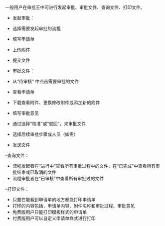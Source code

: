 一般用户在审批王中可进行发起审批、审批文件、查询文件、打印文件。

- 发起审批：
 - 选择需要发起审批的流程
 - 填写申请单
 - 上传附件
 - 提交文件

- 审批文件：
 - 从“待审核” 中点击需要审批的文件
  - 查看申请单
  - 下载查看附件、更换修改附件或添加新的附件
  - 填写审批意见
  - 通过选择“核准”或“驳回”，来审批文件
  - 选择后续审批步骤或人员（如需）
  - 发送文件
   
 -查询文件：
  - 流程发起者在“进行中”查看所有审批过程中的文件，在“已完成”中查看所有审批结束或已取消的文件
  - 流程审批者在“已审核”中查看所有审批过的文件
   
 -打印文件：  
  - 只要在能看到申请单的地方都能打印申请单
  - 打印的内容包括，申请单内容、附件名称和审批过程、审批意见
  - 免费版用户只能打印模板样式的申请单
  - 付费版用户可以自定义申请单样式进行打印
